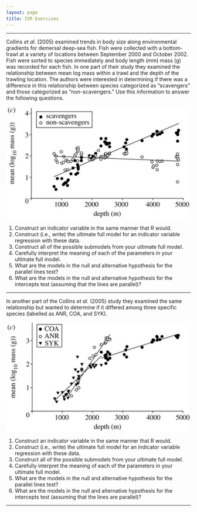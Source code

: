 ```yaml
---
layout: page
title: IVR Exercises
---
```


----

Collins *et al.* (2005) examined trends in body size along environmental gradients for demersal deep-sea fish.  Fish were collected with a bottom-trawl at a variety of locations between September 2000 and October 2002.  Fish were sorted to species immediately and body length (mm) mass (g) was recorded for each fish. In one part of their study they examined the relationship between mean log mass within a trawl and the depth of the trawling location.  The authors were interested in determining if there was a difference in this relationship between species categorized as “scavengers” and those categorized as “non-scavengers.”  Use this information to answer the following questions.

<div style="text-align:center"><img src="IVR_CE_1.PNG" width="500"></a></div>

1. Construct an indicator variable in the same manner that R would.
1. Construct (i.e., write) the ultimate full model for an indicator variable regression with these data.
1. Construct all of the possible submodels from your ultimate full model.
1. Carefully interpret the meaning of each of the parameters in your ultimate full model.
1. What are the models in the null and alternative hypothesis for the parallel lines test?
1. What are the models in the null and alternative hypothesis for the intercepts test (assuming that the lines are parallel)?

----

In another part of the Collins *et al.* (2005) study they examined the same relationship but wanted to determine if it differed among three specific species (labelled as ANR, COA, and SYK).

<div style="text-align:center"><img src="IVR_CE_2.PNG" width="500"></a></div>

1. Construct an indicator variable in the same manner that R would.
1. Construct (i.e., write) the ultimate full model for an indicator variable regression with these data.
1. Construct all of the possible submodels from your ultimate full model.
1. Carefully interpret the meaning of each of the parameters in your ultimate full model.
1. What are the models in the null and alternative hypothesis for the parallel lines test?
1. What are the models in the null and alternative hypothesis for the intercepts test (assuming that the lines are parallel)?

----
